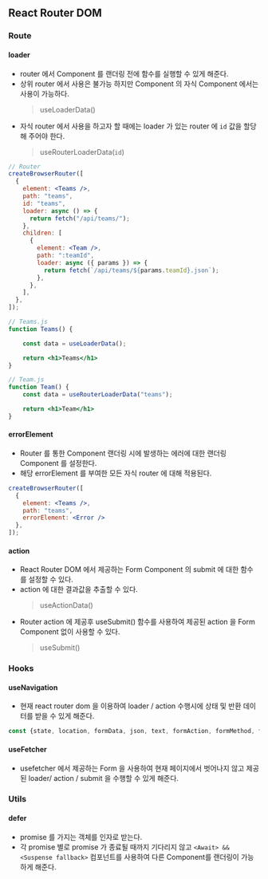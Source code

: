 ## React Router DOM

### Route

#### loader

- router 에서 Component 를 랜더링 전에 함수를 실행할 수 있게 해준다.
- 상위 router 에서 사용은 불가능 하지만 Component 의 자식 Component 에서는 사용이 가능하다.
  > useLoaderData()
- 자식 router 에서 사용을 하고자 할 때에는 loader 가 있는 router 에 `id` 값을 할당해 주어야 한다.
  > useRouterLoaderData(`id`)


```jsx
// Router
createBrowserRouter([
  {
    element: <Teams />,
    path: "teams",
    id: "teams",
    loader: async () => {
      return fetch("/api/teams/");
    },
    children: [
      {
        element: <Team />,
        path: ":teamId",
        loader: async ({ params }) => {
          return fetch(`/api/teams/${params.teamId}.json`);
        },
      },
    ],
  },
]);

// Teams.js
function Teams() {

    const data = useLoaderData();

    return <h1>Teams</h1>
}

// Team.js
function Team() {
    const data = useRouterLoaderData("teams");

    return <h1>Team</h1>
}

```

#### errorElement
- Router 를 통한 Component 랜더링 시에 발생하는 에러에 대한 랜더링 Component 를 설정한다.
- 해당 errorElement 를 부여한 모든 자식 router 에 대해 적용된다.

```jsx
createBrowserRouter([
  {
    element: <Teams />,
    path: "teams",
    errorElement: <Error />
  },
]);
```

#### action
- React Router DOM 에서 제공하는 Form Component 의 submit 에 대한 함수를 설정할 수 있다.
- action 에 대한 결과값을 추출할 수 있다.
  > useActionData()
- Router action 에 제공후 useSubmit() 함수를 사용하여 제공된 action 을 Form Component 없이 사용할 수 있다.
  > useSubmit()


### Hooks

#### useNavigation
- 현재 react router dom 을 이용하여 loader / action 수행시에 상태 및 반환 데이터를 받을 수 있게 해준다.

```javascript
const {state, location, formData, json, text, formAction, formMethod, formEncType} = useNavigation();
```

#### useFetcher
- usefetcher 에서 제공하는 Form 을 사용하여 현재 페이지에서 벗어나지 않고 제공된 loader/ action / submit 을 수행할 수 있게 해준다.

### Utils

#### defer
- promise 를 가지는 객체를 인자로 받는다.
- 각 promise 별로 promise 가 종료될 때까지 기다리지 않고 `<Await> && <Suspense fallback>` 컴포넌트를 사용하여 다른 Component를 랜더링이 가능하게 해준다.